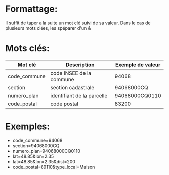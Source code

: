 # Formattage:

Il suffit de taper a la suite un mot clé suivi de sa valeur.
Dans le cas de plusieurs mots clées, les spéparer d'un &

# Mots clés:

| Mot clé      | Description                | Exemple de valeur |
|--------------|----------------------------|-------------------|
| code_commune | code INSEE de la commune   | 94068             |
| section      | section cadastrale         | 94068000CQ        |
| numero_plan  | identifiant de la parcelle | 94068000CQ0110    |
| code_postal  | code postal                | 83200             |



# Exemples:

- code_commune=94068
- section=94068000CQ
- numero_plan=94068000CQ0110
- lat=48.85&lon=2.35
- lat=48.85&lon=2.35&dist=200
- code_postal=89110&type_local=Maison